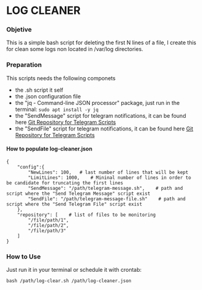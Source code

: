 # LOG CLEANER

### Objetive
This is a simple bash script for deleting the first N lines of a file,
I create this for clean some logs non located in /var/log directories.

### Preparation
This scripts needs the following componets
- the .sh script it self
- the .json configuration file
- the "jq - Command-line JSON processor" package, just run in the terminal: `sudo apt install -y jq`
- the "SendMessage" script for telegram notifications, it can be found here [Git Repository for Telegram Scripts](https://github.com/MrCaringi/notifications)
- the "SendFile" script for telegram notifications, it can be found here [Git Repository for Telegram Scripts](https://github.com/MrCaringi/notifications)

#### How to populate log-cleaner.json
~~~
{
    "config":{
        "NewLines": 100,   # last number of lines that will be kept
        "LimitLines": 1000,    # Mininal number of lines in order to be candidate for truncating the first lines
        "SendMessage": "/path/telegram-message.sh",    # path and script where the "Send Telegram Message" script exist
        "SendFile": "/path/telegram-message-file.sh"    # path and script where the "Send Telegram File" script exist
    },
    "repository": [    # list of files to be monitoring
        "/file/path/1",
        "/file/path/2",
        "/file/path/3"
    ]
}
~~~

### How to Use
Just run it in your terminal or schedule it with crontab:
~~~
bash /path/log-clear.sh /path/log-cleaner.json
~~~